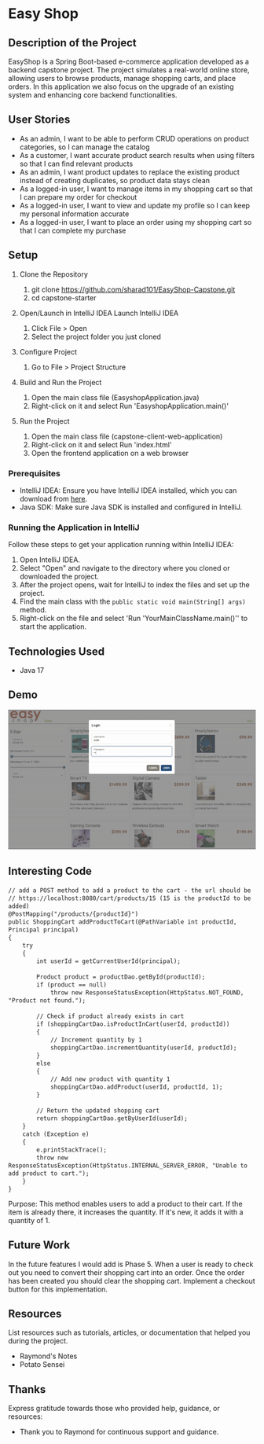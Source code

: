 # Easy Shop

## Description of the Project

EasyShop is a Spring Boot-based e-commerce application developed as a backend capstone project. 
The project simulates a real-world online store, allowing users to browse products, manage shopping carts, and place orders. 
In this application we also focus on the upgrade of an existing system and enhancing core backend functionalities.
## User Stories

- As an admin, I want to be able to perform CRUD operations on product categories, so I can manage the catalog
- As a customer, I want accurate product search results when using filters so that I can find relevant products
- As an admin, I want product updates to replace the existing product instead of creating duplicates, so product data stays clean
- As a logged-in user, I want to manage items in my shopping cart so that I can prepare my order for checkout
- As a logged-in user, I want to view and update my profile so I can keep my personal information accurate
- As a logged-in user, I want to place an order using my shopping cart so that I can complete my purchase



## Setup

1. Clone the Repository
    1. git clone https://github.com/sharad101/EasyShop-Capstone.git
    2. cd capstone-starter


2. Open/Launch in IntelliJ IDEA
   Launch IntelliJ IDEA
    1. Click File > Open
    2. Select the project folder you just cloned


3. Configure Project
    1. Go to File > Project Structure


4. Build and Run the Project
    1. Open the main class file (EasyshopApplication.java)
    2. Right-click on it and select Run 'EasyshopApplication.main()'
   

5. Run the Project
   1. Open the main class file (capstone-client-web-application)
   2. Right-click on it and select Run 'index.html'
   3. Open the frontend application on a web browser


### Prerequisites

- IntelliJ IDEA: Ensure you have IntelliJ IDEA installed, which you can download from [here](https://www.jetbrains.com/idea/download/).
- Java SDK: Make sure Java SDK is installed and configured in IntelliJ.

### Running the Application in IntelliJ

Follow these steps to get your application running within IntelliJ IDEA:

1. Open IntelliJ IDEA.
2. Select "Open" and navigate to the directory where you cloned or downloaded the project.
3. After the project opens, wait for IntelliJ to index the files and set up the project.
4. Find the main class with the `public static void main(String[] args)` method.
5. Right-click on the file and select 'Run 'YourMainClassName.main()'' to start the application.

## Technologies Used

- Java 17

## Demo
![easyshop.gif](easyshop.gif)


## Interesting Code

      
    // add a POST method to add a product to the cart - the url should be
    // https://localhost:8080/cart/products/15 (15 is the productId to be added)
    @PostMapping("/products/{productId}")
    public ShoppingCart addProductToCart(@PathVariable int productId, Principal principal)
    {
        try
        {
            int userId = getCurrentUserId(principal);

            Product product = productDao.getById(productId);
            if (product == null)
                throw new ResponseStatusException(HttpStatus.NOT_FOUND, "Product not found.");

            // Check if product already exists in cart
            if (shoppingCartDao.isProductInCart(userId, productId))
            {
                // Increment quantity by 1
                shoppingCartDao.incrementQuantity(userId, productId);
            }
            else
            {
                // Add new product with quantity 1
                shoppingCartDao.addProduct(userId, productId, 1);
            }

            // Return the updated shopping cart
            return shoppingCartDao.getByUserId(userId);
        }
        catch (Exception e)
        {
            e.printStackTrace();
            throw new ResponseStatusException(HttpStatus.INTERNAL_SERVER_ERROR, "Unable to add product to cart.");
        }
    }

Purpose: This method enables users to add a product to their cart. If the item is already there, it increases the quantity. If it's new, it adds it with a quantity of 1.


## Future Work
In the future features I would add is Phase 5. When a user is ready to check out you need to convert their shopping cart into an
order. Once the order has been created you should clear the shopping cart. Implement a checkout button for this implementation.




## Resources

List resources such as tutorials, articles, or documentation that helped you during the project.

- Raymond's Notes
- Potato Sensei


## Thanks

Express gratitude towards those who provided help, guidance, or resources:

- Thank you to Raymond for continuous support and guidance.

 